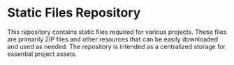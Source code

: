 # Static Files Repository

This repository contains static files required for various projects. These files are primarily ZIP files and other resources that can be easily downloaded and used as needed. The repository is intended as a centralized storage for essential project assets.
